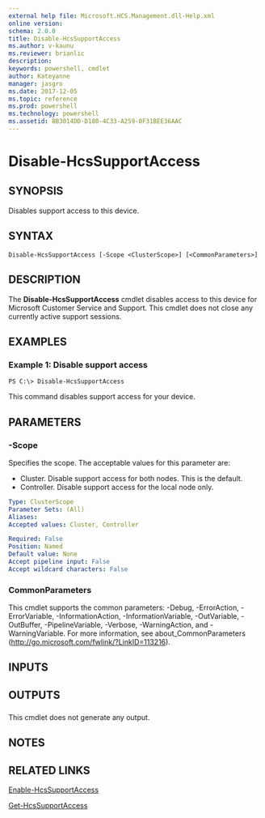 ```yaml
---
external help file: Microsoft.HCS.Management.dll-Help.xml
online version: 
schema: 2.0.0
title: Disable-HcsSupportAccess
ms.author: v-kaunu
ms.reviewer: brianlic
description: 
keywords: powershell, cmdlet
author: Kateyanne
manager: jasgro
ms.date: 2017-12-05
ms.topic: reference
ms.prod: powershell
ms.technology: powershell
ms.assetid: 8B3014DD-D180-4C33-A259-0F31BEE36AAC
---
```


# Disable-HcsSupportAccess

## SYNOPSIS
Disables support access to this device.

## SYNTAX

```
Disable-HcsSupportAccess [-Scope <ClusterScope>] [<CommonParameters>]
```

## DESCRIPTION
The **Disable-HcsSupportAccess** cmdlet disables access to this device for Microsoft Customer Service and Support.
This cmdlet does not close any currently active support sessions.

## EXAMPLES

### Example 1: Disable support access
```
PS C:\> Disable-HcsSupportAccess
```

This command disables support access for your device.

## PARAMETERS

### -Scope
Specifies the scope.
The acceptable values for this parameter are:

- Cluster.
Disable support access for both nodes.
This is the default. 
- Controller.
Disable support access for the local node only.

```yaml
Type: ClusterScope
Parameter Sets: (All)
Aliases: 
Accepted values: Cluster, Controller

Required: False
Position: Named
Default value: None
Accept pipeline input: False
Accept wildcard characters: False
```

### CommonParameters
This cmdlet supports the common parameters: -Debug, -ErrorAction, -ErrorVariable, -InformationAction, -InformationVariable, -OutVariable, -OutBuffer, -PipelineVariable, -Verbose, -WarningAction, and -WarningVariable. For more information, see about_CommonParameters (http://go.microsoft.com/fwlink/?LinkID=113216).

## INPUTS

## OUTPUTS

###  
This cmdlet does not generate any output.

## NOTES

## RELATED LINKS

[Enable-HcsSupportAccess](./Enable-HcsSupportAccess.md)

[Get-HcsSupportAccess](./Get-HcsSupportAccess.md)

